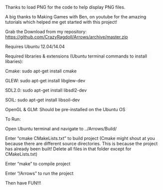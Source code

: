 

Thanks to load PNG for the code to help display PNG files.

A big thanks to Making Games with Ben, on youtube for the amazing tutorials which helped me get started with this project!

Grab the Download from my repository: https://github.com/CrazyRagdoll/Arrows/archive/master.zip

Requires Ubuntu 12.04/14.04

Required libraries & extensions (Ubuntu terminal commands to install libaries): 

Cmake: sudo apt-get install cmake 

GLEW: sudo apt-get install libglew-dev

SDL2.0: sudo apt-get install libsdl2-dev

SOIL: sudo apt-get install libsoil-dev 

OpenGL & GLM: Should be pre-installed on the Ubuntu OS

To Run:

Open Ubuntu terminal and navigate to ../Arrows/Build/

Enter “cmake CMakeLists.txt” to build project (Cmake might shout at you because there are different source directories. This is because the project has already been built! Delete all files in that folder except for CMakeLists.txt)

Enter “make” to compile project

Enter “/Arrows” to run the project

Then have FUN!!!
